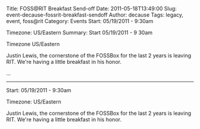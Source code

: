 Title: FOSS@RIT Breakfast Send-off
Date: 2011-05-18T13:49:00
Slug: event-decause-fossrit-breakfast-sendoff
Author: decause
Tags: legacy, event, foss@rit
Category: Events
Start: 05/19/2011 - 9:30am

Timezone: US/Eastern
Summary: 
	Start  05/19/2011 - 9 30am

Timezone  US/Eastern

Justin Lewis, the cornerstone of the FOSSBox for the last 2 years is leaving
RIT. We're having a little breakfast in his honor.

 ... 

---
Start: 05/19/2011 - 9:30am

Timezone: US/Eastern

Justin Lewis, the cornerstone of the FOSSBox for the last 2 years is leaving
RIT. We're having a little breakfast in his honor.

